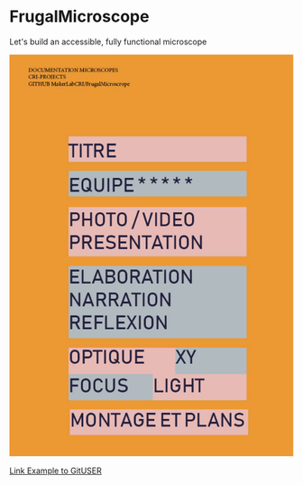 # FrugalMicroscope
Let's build an accessible, fully functional microscope

![alt text](https://github.com/MakerLabCRI/FrugalMicroscope/blob/master/Images/Doc.jpg)

[Link Example to GitUSER](https://github.com/lgoupil)
